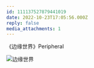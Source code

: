 ```yaml
---
id: 111137527879441019
date: 2022-10-23T17:05:56.000Z
reply: false
media_attachments: 1
---
```


《边缘世界》Peripheral

![边缘世界](https://files.e5n.cc/media_attachments/files/115/093/125/300/423/178/original/293d51eb08f1583d.jpg)
